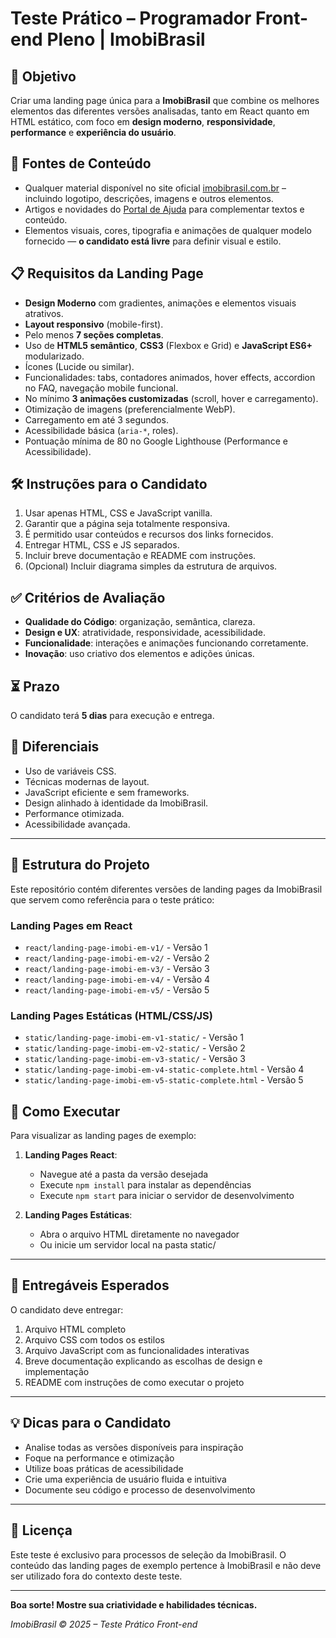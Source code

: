 # Teste Prático – Programador Front-end Pleno | ImobiBrasil

## 🎯 Objetivo

Criar uma landing page única para a **ImobiBrasil** que combine os melhores elementos das diferentes versões analisadas, tanto em React quanto em HTML estático, com foco em **design moderno**, **responsividade**, **performance** e **experiência do usuário**.

## 📂 Fontes de Conteúdo

- Qualquer material disponível no site oficial [imobibrasil.com.br](https://imobibrasil.com.br) – incluindo logotipo, descrições, imagens e outros elementos.
- Artigos e novidades do [Portal de Ajuda](https://ajuda.imobibrasil.com.br/) para complementar textos e conteúdo.
- Elementos visuais, cores, tipografia e animações de qualquer modelo fornecido — **o candidato está livre** para definir visual e estilo.

## 📋 Requisitos da Landing Page

- **Design Moderno** com gradientes, animações e elementos visuais atrativos.
- **Layout responsivo** (mobile-first).
- Pelo menos **7 seções completas**.
- Uso de **HTML5 semântico**, **CSS3** (Flexbox e Grid) e **JavaScript ES6+** modularizado.
- Ícones (Lucide ou similar).
- Funcionalidades: tabs, contadores animados, hover effects, accordion no FAQ, navegação mobile funcional.
- No mínimo **3 animações customizadas** (scroll, hover e carregamento).
- Otimização de imagens (preferencialmente WebP).
- Carregamento em até 3 segundos.
- Acessibilidade básica (`aria-*`, roles).
- Pontuação mínima de 80 no Google Lighthouse (Performance e Acessibilidade).

## 🛠️ Instruções para o Candidato

1. Usar apenas HTML, CSS e JavaScript vanilla.
2. Garantir que a página seja totalmente responsiva.
3. É permitido usar conteúdos e recursos dos links fornecidos.
4. Entregar HTML, CSS e JS separados.
5. Incluir breve documentação e README com instruções.
6. (Opcional) Incluir diagrama simples da estrutura de arquivos.

## ✅ Critérios de Avaliação

- **Qualidade do Código**: organização, semântica, clareza.
- **Design e UX**: atratividade, responsividade, acessibilidade.
- **Funcionalidade**: interações e animações funcionando corretamente.
- **Inovação**: uso criativo dos elementos e adições únicas.

## ⏳ Prazo

O candidato terá **5 dias** para execução e entrega.

## 🌟 Diferenciais

- Uso de variáveis CSS.
- Técnicas modernas de layout.
- JavaScript eficiente e sem frameworks.
- Design alinhado à identidade da ImobiBrasil.
- Performance otimizada.
- Acessibilidade avançada.

---

## 📁 Estrutura do Projeto

Este repositório contém diferentes versões de landing pages da ImobiBrasil que servem como referência para o teste prático:

### Landing Pages em React

- `react/landing-page-imobi-em-v1/` - Versão 1
- `react/landing-page-imobi-em-v2/` - Versão 2
- `react/landing-page-imobi-em-v3/` - Versão 3
- `react/landing-page-imobi-em-v4/` - Versão 4
- `react/landing-page-imobi-em-v5/` - Versão 5

### Landing Pages Estáticas (HTML/CSS/JS)

- `static/landing-page-imobi-em-v1-static/` - Versão 1
- `static/landing-page-imobi-em-v2-static/` - Versão 2
- `static/landing-page-imobi-em-v3-static/` - Versão 3
- `static/landing-page-imobi-em-v4-static-complete.html` - Versão 4
- `static/landing-page-imobi-em-v5-static-complete.html` - Versão 5

## 🚀 Como Executar

Para visualizar as landing pages de exemplo:

1. **Landing Pages React**:
   - Navegue até a pasta da versão desejada
   - Execute `npm install` para instalar as dependências
   - Execute `npm start` para iniciar o servidor de desenvolvimento

2. **Landing Pages Estáticas**:
   - Abra o arquivo HTML diretamente no navegador
   - Ou inicie um servidor local na pasta static/

---

## 📝 Entregáveis Esperados

O candidato deve entregar:

1. Arquivo HTML completo
2. Arquivo CSS com todos os estilos
3. Arquivo JavaScript com as funcionalidades interativas
4. Breve documentação explicando as escolhas de design e implementação
5. README com instruções de como executar o projeto

---

## 💡 Dicas para o Candidato

- Analise todas as versões disponíveis para inspiração
- Foque na performance e otimização
- Utilize boas práticas de acessibilidade
- Crie uma experiência de usuário fluida e intuitiva
- Documente seu código e processo de desenvolvimento

---

## 📄 Licença

Este teste é exclusivo para processos de seleção da ImobiBrasil. O conteúdo das landing pages de exemplo pertence à ImobiBrasil e não deve ser utilizado fora do contexto deste teste.

---

**Boa sorte! Mostre sua criatividade e habilidades técnicas.**

*ImobiBrasil © 2025 – Teste Prático Front-end*
